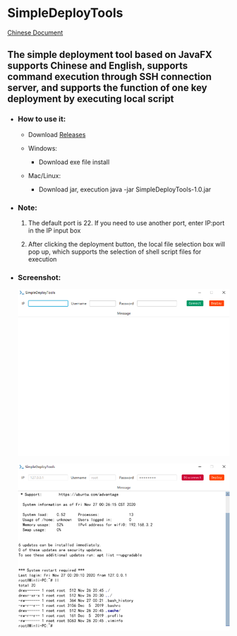# SimpleDeployTools

[Chinese Document](README.md)

## The simple deployment tool based on JavaFX supports Chinese and English, supports command execution through SSH connection server, and supports the function of one key deployment by executing local script

* ### How to use it:

   * Download [Releases](https://github.com/min-li/SimpleDeployTools/releases)
    
   * Windows:

     * Download exe file install

   * Mac/Linux:

     * Download jar, execution java -jar SimpleDeployTools-1.0.jar

* ### Note:

    1. The default port is 22. If you need to use another port, enter IP:port in the IP input box
    
    2. After clicking the deployment button, the local file selection box will pop up, which supports the selection of shell script files for execution

* ### Screenshot:

    ![img](resource/main-en.png)

    ![img](resource/connect-en.png)

